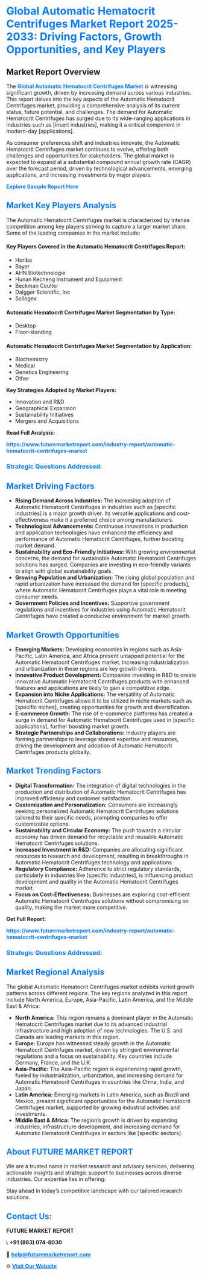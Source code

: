 <h1 style="color: #007BFF;">Global Automatic Hematocrit Centrifuges Market Report 2025-2033: Driving Factors, Growth Opportunities, and Key Players</h1>

<section id="overview">
<h2>Market Report Overview</h2>
<p>The <a href="https://www.futuremarketreport.com/industry-report/automatic-hematocrit-centrifuges-market" style="color: #007BFF; text-decoration: none;"><strong>Global Automatic Hematocrit Centrifuges Market</strong></a> is witnessing significant growth, driven by increasing demand across various industries. This report delves into the key aspects of the Automatic Hematocrit Centrifuges market, providing a comprehensive analysis of its current status, future potential, and challenges. The demand for Automatic Hematocrit Centrifuges has surged due to its wide-ranging applications in industries such as [insert industries], making it a critical component in modern-day [applications].</p>
<p>As consumer preferences shift and industries innovate, the Automatic Hematocrit Centrifuges market continues to evolve, offering both challenges and opportunities for stakeholders. The global market is expected to expand at a substantial compound annual growth rate (CAGR) over the forecast period, driven by technological advancements, emerging applications, and increasing investments by major players.</p>
</section>

<section id="overview">
<p><a href="https://www.futuremarketreport.com/request-sample/reportId=77582" style="color: #007BFF; text-decoration: none;"><strong>Explore Sample Report Here</strong></a></p>
</section>

<section id="key-players">
<h2 style="color: #007BFF;">Market Key Players Analysis</h2>
<p>The Automatic Hematocrit Centrifuges market is characterized by intense competition among key players striving to capture a larger market share. Some of the leading companies in the market include:</p>
<h4>Key Players Covered in the Automatic Hematocrit Centrifuges Report:</h4>
<ul><li>Horiba</li><li>Bayer</li><li>AHN Biotechnologie</li><li>Hunan Kecheng Instrument and Equipment</li><li>Beckman Coulter</li><li>Daigger Scientific, Inc</li><li>Scilogex</li></ul>
<h4>Automatic Hematocrit Centrifuges Market Segmentation by Type:</h4>
<ul><li>Desktop</li><li>Floor-standing</li></ul>

<h4>Automatic Hematocrit Centrifuges Market Segmentation by Application:</h4>
<ul><li>Biochemistry</li><li>Medical</li><li>Genetics Engineering</li><li>Other</li></ul>
<p><strong>Key Strategies Adopted by Market Players:</strong></p>
<ul>
<li>Innovation and R&D</li>
<li>Geographical Expansion</li>
<li>Sustainability Initiatives</li>
<li>Mergers and Acquisitions</li>
</ul>
</section>

<section>
<p><strong>Read Full Analysis: </strong></p><a href="https://www.futuremarketreport.com/industry-report/automatic-hematocrit-centrifuges-market" style="color: #007BFF; text-decoration: none;"><strong>https://www.futuremarketreport.com/industry-report/automatic-hematocrit-centrifuges-market</strong></a>
<h3 style="color: #007BFF;">Strategic Questions Addressed:</h3>
</section>

<section id="driving-factors">
<h2 style="color: #007BFF;">Market Driving Factors</h2>
<ul>
<li><strong>Rising Demand Across Industries:</strong> The increasing adoption of Automatic Hematocrit Centrifuges in industries such as [specific industries] is a major growth driver. Its versatile applications and cost-effectiveness make it a preferred choice among manufacturers.</li>
<li><strong>Technological Advancements:</strong> Continuous innovations in production and application technologies have enhanced the efficiency and performance of Automatic Hematocrit Centrifuges, further boosting market demand.</li>
<li><strong>Sustainability and Eco-Friendly Initiatives:</strong> With growing environmental concerns, the demand for sustainable Automatic Hematocrit Centrifuges solutions has surged. Companies are investing in eco-friendly variants to align with global sustainability goals.</li>
<li><strong>Growing Population and Urbanization:</strong> The rising global population and rapid urbanization have increased the demand for [specific products], where Automatic Hematocrit Centrifuges plays a vital role in meeting consumer needs.</li>
<li><strong>Government Policies and Incentives:</strong> Supportive government regulations and incentives for industries using Automatic Hematocrit Centrifuges have created a conducive environment for market growth.</li>
</ul>
</section>

<section id="growth-opportunities">
<h2 style="color: #007BFF;">Market Growth Opportunities</h2>
<ul>
<li><strong>Emerging Markets:</strong> Developing economies in regions such as Asia-Pacific, Latin America, and Africa present untapped potential for the Automatic Hematocrit Centrifuges market. Increasing industrialization and urbanization in these regions are key growth drivers.</li>
<li><strong>Innovative Product Development:</strong> Companies investing in R&D to create innovative Automatic Hematocrit Centrifuges products with enhanced features and applications are likely to gain a competitive edge.</li>
<li><strong>Expansion into Niche Applications:</strong> The versatility of Automatic Hematocrit Centrifuges allows it to be utilized in niche markets such as [specific niches], creating opportunities for growth and diversification.</li>
<li><strong>E-commerce Growth:</strong> The rise of e-commerce platforms has created a surge in demand for Automatic Hematocrit Centrifuges used in [specific applications], further boosting market growth.</li>
<li><strong>Strategic Partnerships and Collaborations:</strong> Industry players are forming partnerships to leverage shared expertise and resources, driving the development and adoption of Automatic Hematocrit Centrifuges products globally.</li>
</ul>
</section>

<section id="trending-factors">
<h2 style="color: #007BFF;">Market Trending Factors</h2>
<ul>
<li><strong>Digital Transformation:</strong> The integration of digital technologies in the production and distribution of Automatic Hematocrit Centrifuges has improved efficiency and customer satisfaction.</li>
<li><strong>Customization and Personalization:</strong> Consumers are increasingly seeking personalized Automatic Hematocrit Centrifuges solutions tailored to their specific needs, prompting companies to offer customizable options.</li>
<li><strong>Sustainability and Circular Economy:</strong> The push towards a circular economy has driven demand for recyclable and reusable Automatic Hematocrit Centrifuges solutions.</li>
<li><strong>Increased Investment in R&D:</strong> Companies are allocating significant resources to research and development, resulting in breakthroughs in Automatic Hematocrit Centrifuges technology and applications.</li>
<li><strong>Regulatory Compliance:</strong> Adherence to strict regulatory standards, particularly in industries like [specific industries], is influencing product development and quality in the Automatic Hematocrit Centrifuges market.</li>
<li><strong>Focus on Cost-Effectiveness:</strong> Businesses are exploring cost-efficient Automatic Hematocrit Centrifuges solutions without compromising on quality, making the market more competitive.</li>
</ul>
</section>

<section>
<p><strong>Get Full Report: </strong></p><a href="https://www.futuremarketreport.com/industry-report/automatic-hematocrit-centrifuges-market" style="color: #007BFF; text-decoration: none;"><strong>https://www.futuremarketreport.com/industry-report/automatic-hematocrit-centrifuges-market</strong></a>
<h3 style="color: #007BFF;">Strategic Questions Addressed:</h3>
</section>


<section id="regional-analysis">
<h2 style="color: #007BFF;">Market Regional Analysis</h2>
<p>The global Automatic Hematocrit Centrifuges market exhibits varied growth patterns across different regions. The key regions analyzed in this report include North America, Europe, Asia-Pacific, Latin America, and the Middle East & Africa:</p>
<ul>
<li><strong>North America:</strong> This region remains a dominant player in the Automatic Hematocrit Centrifuges market due to its advanced industrial infrastructure and high adoption of new technologies. The U.S. and Canada are leading markets in this region.</li>
<li><strong>Europe:</strong> Europe has witnessed steady growth in the Automatic Hematocrit Centrifuges market, driven by stringent environmental regulations and a focus on sustainability. Key countries include Germany, France, and the U.K.</li>
<li><strong>Asia-Pacific:</strong> The Asia-Pacific region is experiencing rapid growth, fueled by industrialization, urbanization, and increasing demand for Automatic Hematocrit Centrifuges in countries like China, India, and Japan.</li>
<li><strong>Latin America:</strong> Emerging markets in Latin America, such as Brazil and Mexico, present significant opportunities for the Automatic Hematocrit Centrifuges market, supported by growing industrial activities and investments.</li>
<li><strong>Middle East & Africa:</strong> The region’s growth is driven by expanding industries, infrastructure development, and increasing demand for Automatic Hematocrit Centrifuges in sectors like [specific sectors].</li>
</ul>
</section>

<footer>
<h2 style="color: #007BFF;">About FUTURE MARKET REPORT</h2>
<p>We are a trusted name in market research and advisory services, delivering actionable insights and strategic support to businesses across diverse industries. Our expertise lies in offering:</p>

<p>Stay ahead in today’s competitive landscape with our tailored research solutions.</p>

<h2 style="color: #007BFF;">Contact Us:</h2>
<p><strong>FUTURE MARKET REPORT</strong></p>
<p>📞 <strong>+91 (883) 074-8030</strong></p>
<p>📧 <strong><a href="mailto:help@futuremarketreport.com" style="color: #007BFF;">help@futuremarketreport.com</a></strong></p>
<p>🌐 <strong><a href="https://www.futuremarketreport.com/" style="color: #007BFF;">Visit Our Website</a></strong></p>
</footer>